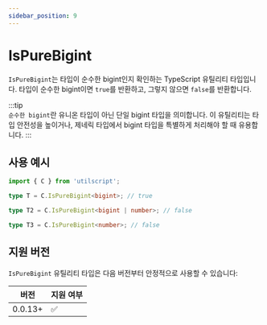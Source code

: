 ```yaml
---
sidebar_position: 9
---
```


# IsPureBigint

`IsPureBigint`는 타입이 순수한 bigint인지 확인하는 TypeScript 유틸리티 타입입니다. 타입이 순수한 bigint이면 `true`를 반환하고, 그렇지 않으면 `false`를 반환합니다.

:::tip  
`순수한 bigint`란 유니온 타입이 아닌 단일 bigint 타입을 의미합니다. 이 유틸리티는 타입 안전성을 높이거나, 제네릭 타입에서 bigint 타입을 특별하게 처리해야 할 때 유용합니다.
:::

## 사용 예시

```ts
import { C } from 'utilscript';

type T = C.IsPureBigint<bigint>; // true

type T2 = C.IsPureBigint<bigint | number>; // false

type T3 = C.IsPureBigint<number>; // false
```

## 지원 버전

`IsPureBigint` 유틸리티 타입은 다음 버전부터 안정적으로 사용할 수 있습니다:

| 버전    | 지원 여부 |
| ------- | --------- |
| 0.0.13+ | ✅        |
